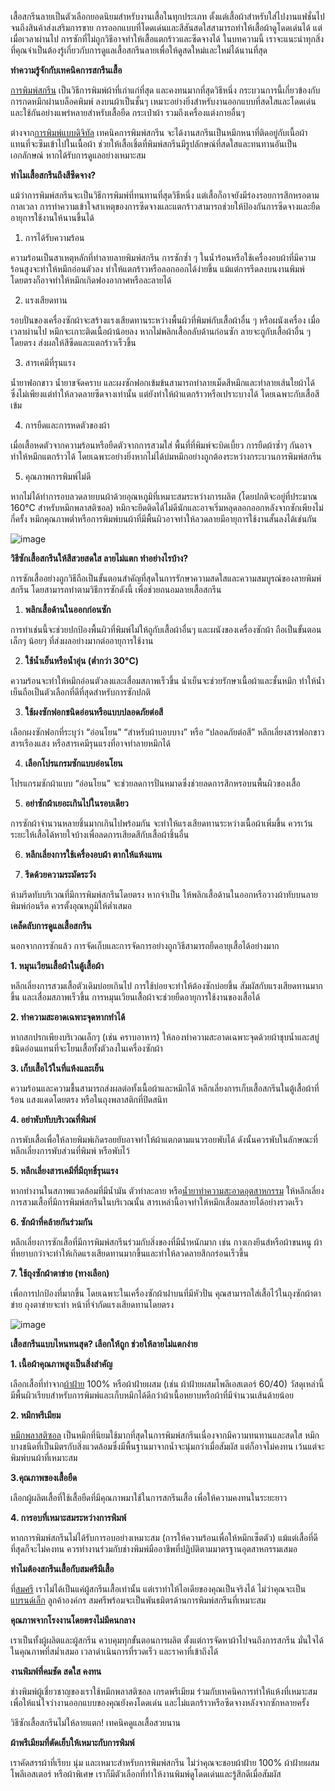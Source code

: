 เสื้อสกรีนลายเป็นตัวเลือกยอดนิยมสำหรับงานเสื้อในทุกประเภท ตั้งแต่เสื้อผ้าสำหรับใส่ไปงานแฟชั่นไปจนถึงสินค้าส่งเสริมการขาย การออกแบบที่โดดเด่นและสีสันสดใสสามารถทำให้เสื้อผ้าดูโดดเด่นได้ แต่เมื่อเวลาผ่านไป การซักที่ไม่ถูกวิธีอาจทำให้เสื้อแตกร้าวและซีดจางได้ ในบทความนี้ เราจะแนะนำทุกสิ่งที่คุณจำเป็นต้องรู้เกี่ยวกับการดูแลเสื้อสกรีนลายเพื่อให้ดูสดใหม่และใหม่ได้นานที่สุด

**ทำความรู้จักกับเทคนิคการสกรีนเสื้อ**

[การพิมพ์สกรีน](/blog/what-is-screen-printed-shirts) เป็นวิธีการพิมพ์ผ้าที่เก่าแก่ที่สุด และคงทนมากที่สุดวิธีหนึ่ง กระบวนการนี้เกี่ยวข้องกับการกดหมึกผ่านบล็อคพิมพ์ ลงบนผ้าเป็นชั้นๆ เหมาะอย่างยิ่งสำหรับงานออกแบบที่สดใสและโดดเด่น และใช้กันอย่างแพร่หลายสำหรับเสื้อยืด กระเป๋าผ้า รวมถึงเครื่องแต่งกายอื่นๆ

ต่างจาก[การพิมพ์แบบดิจิทัล](/blog/how-many-types-of-screen-printed-shirt/) เทคนิคการพิมพ์สกรีน จะได้งานสกรีนเป็นหมึกหนาที่ติดอยู่กับเนื้อผ้าแทนที่จะซึมเข้าไปในเนื้อผ้า ช่วยให้เสื้อเชิ้ตที่พิมพ์สกรีนมีรูปลักษณ์ที่สดใสและทนทานอันเป็นเอกลักษณ์ หากได้รับการดูแลอย่างเหมาะสม

**ทำไมเสื้อสกรีนถึงสีซีดจาง?** 

แม้ว่าการพิมพ์สกรีนจะเป็นวิธีการพิมพ์ที่ทนทานที่สุดวิธีหนึ่ง แต่เสื้อก็อาจยังมีร่องรอยการสึกหรอตามกาลเวลา การทำความเข้าใจสาเหตุของการซีดจางและแตกร้าวสามารถช่วยให้ป้องกันการซีดจางและยืดอายุการใช้งานให้นานขึ้นได้

1. การได้รับความร้อน

ความร้อนเป็นสาเหตุหลักที่ทำลายลายพิมพ์สกรีน การซักซ้ำ ๆ ในน้ำร้อนหรือใช้เครื่องอบผ้าที่มีความร้อนสูงจะทำให้หมึกอ่อนตัวลง ทำให้แตกร้าวหรือลอกออกได้ง่ายขึ้น แม้แต่การรีดลงบนงานพิมพ์โดยตรงก็อาจทำให้หมึกเกิดฟองอากาศหรือละลายได้

2. แรงเสียดทาน

รอบปั่นของเครื่องซักผ้าจะสร้างแรงเสียดทานระหว่างพื้นผิวที่พิมพ์กับเสื้อผ้าอื่น ๆ หรือผนังเครื่อง เมื่อเวลาผ่านไป หมึกจะเกาะติดเนื้อผ้าน้อยลง หากไม่พลิกเสื้อกลับด้านก่อนซัก ลายจะถูกับเสื้อผ้าอื่น ๆ โดยตรง ส่งผลให้สีซีดและแตกร้าวเร็วขึ้น

3. สารเคมีที่รุนแรง

น้ำยาฟอกขาว น้ำยาขจัดคราบ และผงซักฟอกเข้มข้นสามารถทำลายเม็ดสีหมึกและทำลายเส้นใยผ้าได้ ซึ่งไม่เพียงแต่ทำให้ลวดลายซีดจางเท่านั้น แต่ยังทำให้ผ้าแตกร้าวหรือเปราะบางได้ โดยเฉพาะกับเสื้อสีเข้ม

4. การยืดและการหดตัวของผ้า

เมื่อเสื้อหดตัวจากความร้อนหรือยืดตัวจากการสวมใส่ พื้นที่ที่พิมพ์จะบิดเบี้ยว การยืดผ้าซ้ำๆ กันอาจทำให้หมึกแตกร้าวได้ โดยเฉพาะอย่างยิ่งหากไม่ได้บ่มหมึกอย่างถูกต้องระหว่างกระบวนการพิมพ์สกรีน

5. คุณภาพการพิมพ์ไม่ดี

หากไม่ได้ทำการอบลวดลายบนผ้าด้วยอุณหภูมิที่เหมาะสมระหว่างการผลิต (โดยปกติจะอยู่ที่ประมาณ 160°C สำหรับหมึกพลาสติซอล) หมึกจะยึดติดได้ไม่ดีนักและอาจเริ่มหลุดลอกออกหลังจากซักเพียงไม่กี่ครั้ง หมึกคุณภาพต่ำหรือการพิมพ์บนผ้าที่มีพื้นผิวอาจทำให้ลวดลายมีอายุการใช้งานสั้นลงได้เช่นกัน

![image](/blog/how-to-wash-screen-printed-shirts-1.jpg)

**วิธีซักเสื้อสกรีนให้สีสวยสดใส ลายไม่แตก ทำอย่างไรบ้าง?**

การซักเสื้ออย่างถูกวิธีถือเป็นขั้นตอนสำคัญที่สุดในการรักษาความสดใสและความสมบูรณ์ของลายพิมพ์สกรีน โดยสามารถทำตามวิธีการซักดังนี้ เพื่อช่วยถนอมลายเสื้อสกรีน

1. **พลิกเสื้อด้านในออกก่อนซัก**

การทำเช่นนี้จะช่วยปกป้องพื้นผิวที่พิมพ์ไม่ให้ถูกับเสื้อผ้าอื่นๆ และผนังของเครื่องซักผ้า ถือเป็นขั้นตอนเล็กๆ น้อยๆ ที่ส่งผลอย่างมากต่ออายุการใช้งาน

2. **ใช้น้ำเย็นหรือน้ำอุ่น (ต่ำกว่า 30°C)**

ความร้อนจะทำให้หมึกอ่อนตัวลงและเสื่อมสภาพเร็วขึ้น น้ำเย็นจะช่วยรักษาเนื้อผ้าและชั้นหมึก ทำให้น้ำเย็นถือเป็นตัวเลือกที่ดีที่สุดสำหรับการซักปกติ

3. **ใช้ผงซักฟอกชนิดอ่อนหรือแบบปลอดภัยต่อสี**

เลือกผงซักฟอกที่ระบุว่า “อ่อนโยน” “สำหรับผ้าบอบบาง” หรือ “ปลอดภัยต่อสี” หลีกเลี่ยงสารฟอกขาว สารเรืองแสง หรือสารเคมีรุนแรงที่อาจทำลายหมึกได้

4. **เลือกโปรแกรมซักแบบอ่อนโยน**

โปรแกรมซักผ้าแบบ “อ่อนโยน” จะช่วยลดการปั่นหมาดซึ่งช่วยลดการสึกหรอบนพื้นผิวของเสื้อ

5. **อย่าซักผ้าเยอะเกินไปในรอบเดียว**

การซักผ้าจำนวนหลายชิ้นมากเกินไปพร้อมกัน จะทำให้แรงเสียดทานระหว่างเนื้อผ้าเพิ่มขึ้น ควรเว้นระยะให้เสื้อได้หายใจบ้างเพื่อลดการเสียดสีกับเสื้อผ้าชิ้นอื่น

6. **หลีกเลี่ยงการใช้เครื่องอบผ้า ตากให้แห้งแทน**

7. **รีดด้วยความระมัดระวัง**

ห้ามรีดทับบริเวณที่มีการพิมพ์สกรีนโดยตรง หากจำเป็น ให้พลิกเสื้อด้านในออกหรือวางผ้าทับบนลายพิมพ์ก่อนรีด ควรตั้งอุณหภูมิให้ต่ำเสมอ

**เคล็ดลับการดูแลเสื้อสกรีน**

นอกจากการซักแล้ว การจัดเก็บและการจัดการอย่างถูกวิธีสามารถยืดอายุเสื้อได้อย่างมาก 

**1. หมุนเวียนเสื้อผ้าในตู้เสื้อผ้า**

หลีกเลี่ยงการสวมเสื้อตัวเดิมบ่อยเกินไป การใช้บ่อยจะทำให้ต้องซักบ่อยขึ้น สัมผัสกับแรงเสียดทานมากขึ้น และเสื่อมสภาพเร็วขึ้น การหมุนเวียนเสื้อผ้าจะช่วยยืดอายุการใช้งานของเสื้อได้

**2. ทำความสะอาดเฉพาะจุดหากทำได้**

หากสกปรกเพียงบริเวณเล็กๆ (เช่น คราบอาหาร) ให้ลองทำความสะอาดเฉพาะจุดด้วยผ้าชุบน้ำและสบู่ชนิดอ่อนแทนที่จะโยนเสื้อทั้งตัวลงในเครื่องซักผ้า

**3. เก็บเสื้อไว้ในที่แห้งและเย็น**

ความร้อนและความชื้นสามารถส่งผลต่อทั้งเนื้อผ้าและหมึกได้ หลีกเลี่ยงการเก็บเสื้อสกรีนในตู้เสื้อผ้าที่ร้อน แสงแดดโดยตรง หรือในถุงพลาสติกที่ปิดสนิท

**4. อย่าพับทับบริเวณที่พิมพ์**

การพับเสื้อเพื่อให้ลายพิมพ์เกิดรอยยับอาจทำให้ผ้าแตกตามแนวรอยพับได้ ดังนั้นควรพับในลักษณะที่หลีกเลี่ยงการพับส่วนที่พิมพ์ หรือพับไว้

**5. หลีกเลี่ยงสารเคมีที่มีฤทธิ์รุนแรง**

หากทำงานในสภาพแวดล้อมที่มีน้ำมัน ตัวทำละลาย หรือ[น้ำยาทำความสะอาดอุตสาหกรรม](https://www.cleanworld-products.com/โรงงานผลิต-น้ํายาทําความสะอาดราคาถูก-น้ํายาทําความสะอาดพื้น-มีวิธีแน-71520.page) ให้หลีกเลี่ยงการสวมเสื้อที่มีการพิมพ์สกรีนในบริเวณนั้น สารเหล่านี้อาจทำให้หมึกเสื่อมสลายได้อย่างรวดเร็ว

**6. ซักผ้าที่คล้ายกันร่วมกัน**

หลีกเลี่ยงการซักเสื้อที่มีการพิมพ์สกรีนร่วมกับสิ่งของที่มีน้ำหนักมาก เช่น กางเกงยีนส์หรือผ้าขนหนู ผ้าที่หยาบกว่าจะทำให้เกิดแรงเสียดทานมากขึ้นและทำให้ลวดลายสึกกร่อนเร็วขึ้น

**7. ใช้ถุงซักผ้าตาข่าย (ทางเลือก)**

เพื่อการปกป้องที่มากขึ้น โดยเฉพาะในเครื่องซักผ้าฝาบนที่มีหัวปั่น คุณสามารถใส่เสื้อไว้ในถุงซักผ้าตาข่าย ถุงตาข่ายจะทำ
หน้าที่จำกัดแรงเสียดทานโดยตรง

![image](/blog/how-to-wash-screen-printed-shirts-2.jpg)

**เสื้อสกรีนแบบไหนทนสุด? เลือกให้ถูก ช่วยให้ลายไม่แตกง่าย**

**1. เนื้อผ้าคุณภาพสูงเป็นสิ่งสำคัญ**

เลือกเสื้อที่ทำจาก[ผ้าฝ้าย](/blog/what-is-cotton) 100% หรือผ้าฝ้ายผสม (เช่น ผ้าฝ้ายผสมโพลีเอสเตอร์ 60/40) วัสดุเหล่านี้มีพื้นผิวเรียบสำหรับการพิมพ์และเก็บหมึกได้ดีกว่าผ้าเนื้อหยาบหรือผ้าที่มีจำนวนเส้นด้ายน้อย

**2. หมึกพรีเมียม**

[หมึกพลาสติซอล](https://www.realthread.com/blog/water-based-ink-vs-plastisol-ink) เป็นหมึกที่นิยมใช้มากที่สุดในการพิมพ์สกรีนเนื่องจากมีความทนทานและสดใส หมึกบางชนิดที่เป็นมิตรกับสิ่งแวดล้อมซึ่งมีพื้นฐานมาจากน้ำจะนุ่มกว่าเมื่อสัมผัส แต่ก็อาจไม่คงทน เว้นแต่จะพิมพ์บนผ้าที่เหมาะสม

**3.คุณภาพของเสื้อยืด**

เลือกผู้ผลิตเสื้อที่ใช้เสื้อยืดที่มีคุณภาพมาใช้ในการสกรีนเสื้อ เพื่อให้ความคงทนในระยะยาว

**4. การอบที่เหมาะสมระหว่างการพิมพ์**

หากการพิมพ์สกรีนไม่ได้รับการอบอย่างเหมาะสม (การให้ความร้อนเพื่อให้หมึกเซ็ตตัว) แม้แต่เสื้อที่ดีที่สุดก็จะไม่คงทน ควรทำงานร่วมกับช่างพิมพ์มืออาชีพที่ปฏิบัติตามมาตรฐานอุตสาหกรรมเสมอ

**ทำไมต้องสกรีนเสื้อกับสมศรีมีเสื้อ**

ที่[สมศรี](/) เราไม่ได้เป็นแค่ผู้สกรีนเสื้อเท่านั้น แต่เราทำให้ไอเดียของคุณเป็นจริงได้ ไม่ว่าคุณจะเป็น[แบรนด์เล็ก](/blog/how-to-start-your-own-tshirt-business) ลูกค้าองค์กร สมศรีพร้อมจะเป็นพันธมิตรด้านการพิมพ์สกรีนที่เหมาะสม 

**คุณภาพจากโรงงานโดยตรงไม่มีคนกลาง**

เราเป็นทั้งผู้ผลิตและผู้สกรีน ควบคุมทุกขั้นตอนการผลิต ตั้งแต่การจัดหาผ้าไปจนถึงการสกรีน มั่นใจได้ในคุณภาพที่สม่ำเสมอ เวลาดำเนินการที่รวดเร็ว และราคาที่เข้าถึงได้

**งานพิมพ์ที่คมชัด สดใส คงทน**

ช่างพิมพ์ผู้เชี่ยวชาญของเราใช้หมึกพลาสติซอล เกรดพรีเมียม ร่วมกับเทคนิคการทำให้แห้งที่เหมาะสม เพื่อให้แน่ใจว่างานออกแบบของคุณยังคงโดดเด่น และไม่แตกร้าวหรือซีดจางหลังจากซักหลายครั้ง

วิธีซักเสื้อสกรีนไม่ให้ลายแตก! เทคนิคดูแลเสื้อสวยนาน

**ผ้าพรีเมียมที่ตัดเย็บให้เหมาะกับการพิมพ์**

เราคัดสรรผ้าที่เรียบ นุ่ม และเหมาะสำหรับการพิมพ์สกรีน ไม่ว่าคุณจะชอบผ้าฝ้าย 100% ผ้าฝ้ายผสมโพลีเอสเตอร์ หรือผ้าพิเศษ เราก็มีตัวเลือกที่ทำให้งานพิมพ์ดูโดดเด่นและรู้สึกดีเมื่อสัมผัส

